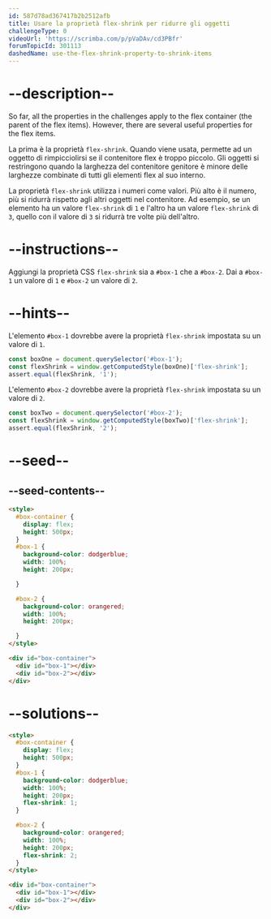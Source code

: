```yaml
---
id: 587d78ad367417b2b2512afb
title: Usare la proprietà flex-shrink per ridurre gli oggetti
challengeType: 0
videoUrl: 'https://scrimba.com/p/pVaDAv/cd3PBfr'
forumTopicId: 301113
dashedName: use-the-flex-shrink-property-to-shrink-items
---
```


# --description--

So far, all the properties in the challenges apply to the flex container (the parent of the flex items). However, there are several useful properties for the flex items.

La prima è la proprietà `flex-shrink`. Quando viene usata, permette ad un oggetto di rimpicciolirsi se il contenitore flex è troppo piccolo. Gli oggetti si restringono quando la larghezza del contenitore genitore è minore delle larghezze combinate di tutti gli elementi flex al suo interno.

La proprietà `flex-shrink` utilizza i numeri come valori. Più alto è il numero, più si ridurrà rispetto agli altri oggetti nel contenitore. Ad esempio, se un elemento ha un valore `flex-shrink` di `1` e l'altro ha un valore `flex-shrink` di `3`, quello con il valore di `3` si ridurrà tre volte più dell'altro.

# --instructions--

Aggiungi la proprietà CSS `flex-shrink` sia a `#box-1` che a `#box-2`. Dai a `#box-1` un valore di `1` e `#box-2` un valore di `2`.

# --hints--

L'elemento `#box-1` dovrebbe avere la proprietà `flex-shrink` impostata su un valore di `1`.

```js
const boxOne = document.querySelector('#box-1');
const flexShrink = window.getComputedStyle(boxOne)['flex-shrink'];
assert.equal(flexShrink, '1');
```

L'elemento `#box-2` dovrebbe avere la proprietà `flex-shrink` impostata su un valore di `2`.

```js
const boxTwo = document.querySelector('#box-2');
const flexShrink = window.getComputedStyle(boxTwo)['flex-shrink'];
assert.equal(flexShrink, '2');
```

# --seed--

## --seed-contents--

```html
<style>
  #box-container {
    display: flex;
    height: 500px;
  }
  #box-1 {
    background-color: dodgerblue;
    width: 100%;
    height: 200px;

  }

  #box-2 {
    background-color: orangered;
    width: 100%;
    height: 200px;

  }
</style>

<div id="box-container">
  <div id="box-1"></div>
  <div id="box-2"></div>
</div>
```

# --solutions--

```html
<style>
  #box-container {
    display: flex;
    height: 500px;
  }
  #box-1 {
    background-color: dodgerblue;
    width: 100%;
    height: 200px;
    flex-shrink: 1;
  }

  #box-2 {
    background-color: orangered;
    width: 100%;
    height: 200px;
    flex-shrink: 2;
  }
</style>

<div id="box-container">
  <div id="box-1"></div>
  <div id="box-2"></div>
</div>
```
